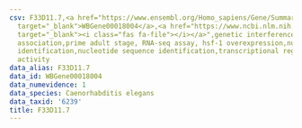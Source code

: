 ```yaml
---
csv: F33D11.7,<a href="https://www.ensembl.org/Homo_sapiens/Gene/Summary?db=core;g=WBGene00018004"
  target="_blank">WBGene00018004</a>,<a href="https://www.ncbi.nlm.nih.gov/pubmed/30894454"
  target="_blank"><i class="fas fa-file"></i></a>",genetic interference,functional
  association,prime adult stage, RNA-seq assay, hsf-1 overexpression,nucleotide sequence
  identification,nucleotide sequence identification,transcriptional regulation,up-regulates
  activity
data_alias: F33D11.7
data_id: WBGene00018004
data_numevidence: 1
data_species: Caenorhabditis elegans
data_taxid: '6239'
title: F33D11.7
---
```

